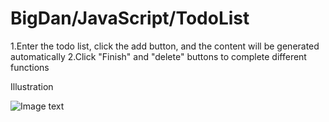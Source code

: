 # BigDan/JavaScript/TodoList
1.Enter the todo list, click the add button, and the content will be generated automatically
2.Click "Finish" and "delete" buttons to complete different functions

Illustration

![Image text](https://github.com/real-two-k/img-folder/blob/master/list.png)
